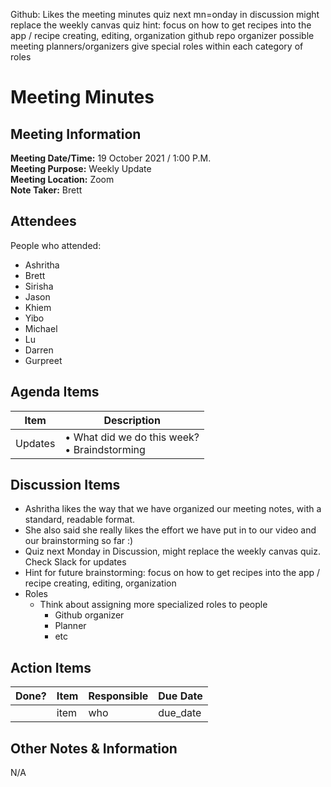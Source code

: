 Github: Likes the meeting minutes
quiz next mn=onday in discussion
might replace the weekly canvas quiz
hint: focus on how to get recipes into the app / recipe creating, editing, organization
github repo organizer
possible meeting planners/organizers
give special roles within each category of roles

# Meeting Minutes
## Meeting Information
**Meeting Date/Time:** 19 October 2021 / 1:00 P.M. <br>
**Meeting Purpose:** Weekly Update <br>
**Meeting Location:** Zoom <br>
**Note Taker:** Brett  <br>

## Attendees
People who attended:
- Ashritha
- Brett
- Sirisha
- Jason
- Khiem
- Yibo
- Michael
- Lu
- Darren
- Gurpreet

## Agenda Items

Item | Description
---- | ----
Updates | • What did we do this week? <br>• Braindstorming <br>

## Discussion Items
* Ashritha likes the way that we have organized our meeting notes, with a standard, readable format.
* She also said she really likes the effort we have put in to our video and our brainstorming so far :)
* Quiz next Monday in Discussion, might replace the weekly canvas quiz. Check Slack for updates
* Hint for future brainstorming: focus on how to get recipes into the app / recipe creating, editing, organization
* Roles
   - Think about assigning more specialized roles to people
      - Github organizer
      - Planner
      - etc


## Action Items
| Done? | Item | Responsible | Due Date |
| ---- | ---- | ---- | ---- |
| | item | who | due_date |

## Other Notes & Information
N/A
